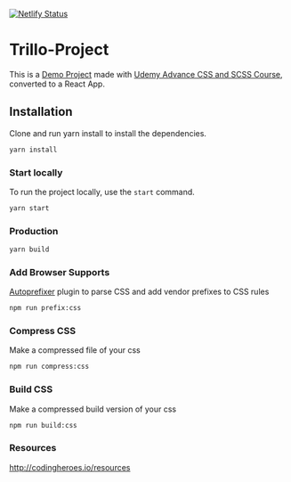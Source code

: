 [![Netlify Status](https://api.netlify.com/api/v1/badges/7bc9657e-155d-4717-84cc-cf7e5b386666/deploy-status)](https://app.netlify.com/sites/trillo-react-project/deploys)
# Trillo-Project

This is a [Demo Project](https://trillo-react-project.netlify.app) made with [ Udemy Advance CSS and SCSS Course](https://github.com/jonasschmedtmann/advanced-css-course), converted to a React App.

## Installation

Clone and run yarn install to install the dependencies.

```bash
yarn install
```

### Start locally

To run the project locally, use the `start` command.

```bash
yarn start
```

### Production

```bash
yarn build
```

### Add Browser Supports

[Autoprefixer](https://www.npmjs.com/package/autoprefixer) plugin to parse CSS and add vendor prefixes to CSS rules

```bash
npm run prefix:css
```

### Compress CSS

Make a compressed file of your css

```bash
npm run compress:css
```

### Build CSS

Make a compressed build version of your css

```bash
npm run build:css
```

### Resources

http://codingheroes.io/resources

